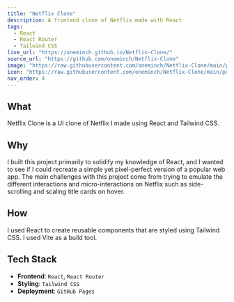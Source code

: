 ```yaml
---
title: "Netflix Clone"
description: A frontend clone of Netflix made with React
tags:
  - React
  - React Router
  - Tailwind CSS
live_url: "https://oneminch.github.io/Netflix-Clone/"
source_url: "https://github.com/oneminch/Netflix-Clone"
image: "https://raw.githubusercontent.com/oneminch/Netflix-Clone/main/public/screenshot.png"
icon: "https://raw.githubusercontent.com/oneminch/Netflix-Clone/main/public/logo.svg"
nav_order: 4
---
```


## What

Netflix Clone is a UI clone of Netflix I made using React and Tailwind CSS.

## Why

I built this project primarily to solidify my knowledge of React, and I wanted to see if I could recreate a simple yet pixel-perfect version of a popular web app. The main challenges with this project come from trying to emulate the different interactions and micro-interactions on Netflix such as side-scrolling and scaling title cards on hover.

## How

I used React to create reusable components that are styled using Tailwind CSS. I used Vite as a build tool.

## Tech Stack

- **Frontend**: `React`, `React Router`
- **Styling**: `Tailwind CSS`
- **Deployment**: `GitHub Pages`
